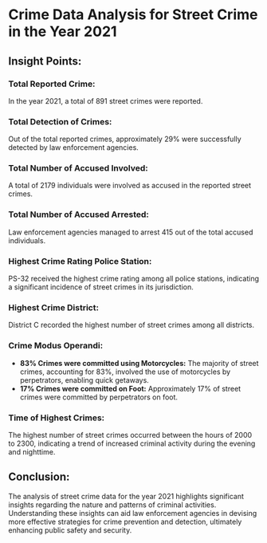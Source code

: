 # Crime Data Analysis for Street Crime in the Year 2021

## Insight Points:

### Total Reported Crime:
In the year 2021, a total of 891 street crimes were reported.

### Total Detection of Crimes:
Out of the total reported crimes, approximately 29% were successfully detected by law enforcement agencies.

### Total Number of Accused Involved:
A total of 2179 individuals were involved as accused in the reported street crimes.

### Total Number of Accused Arrested:
Law enforcement agencies managed to arrest 415 out of the total accused individuals.

### Highest Crime Rating Police Station:
PS-32 received the highest crime rating among all police stations, indicating a significant incidence of street crimes in its jurisdiction.

### Highest Crime District:
District C recorded the highest number of street crimes among all districts.

### Crime Modus Operandi:
- **83% Crimes were committed using Motorcycles:** The majority of street crimes, accounting for 83%, involved the use of motorcycles by perpetrators, enabling quick getaways.
- **17% Crimes were committed on Foot:** Approximately 17% of street crimes were committed by perpetrators on foot.

### Time of Highest Crimes:
The highest number of street crimes occurred between the hours of 2000 to 2300, indicating a trend of increased criminal activity during the evening and nighttime.

## Conclusion:
The analysis of street crime data for the year 2021 highlights significant insights regarding the nature and patterns of criminal activities. Understanding these insights can aid law enforcement agencies in devising more effective strategies for crime prevention and detection, ultimately enhancing public safety and security.


